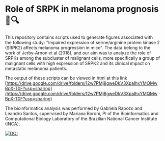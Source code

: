 # Role of SRPK in melanoma prognosis 🧬🔍

This repository contains scripts used to generate figures associated with the following study: "Impaired expression of serine/arginine protein kinase 2 (SRPK2) affects melanoma progression in mice". The data belong to the work of Jerby-Arnon et al (2018), and our aim was to analyze the role of SRPKs among the subcluster of malignant cells, more specifically a group of malignant cells with high expression of SRPK2 and its clinical impact on metastatic melanoma patients.

The output of these scripts can be viewed in html at this link [https://drive.google.com/drive/folders/12w7PMj8gweDkV3XpaIhxYMQMwBpX-T0F?usp=sharing](https://drive.google.com/drive/folders/12w7PMj8gweDkV3XpaIhxYMQMwBpX-T0F?usp=sharing)

The bioinformatics analysis was performed by Gabriela Rapozo and Leandro Santos, supervised by Mariana Boroni, PI of the Bioinformatics and Computational Biology Laboratory of the Brazilian National Cancer Institute (INCA).

[![DOI](https://zenodo.org/badge/DOI/10.5281/zenodo.6678305.svg)](https://doi.org/10.5281/zenodo.6678305)
